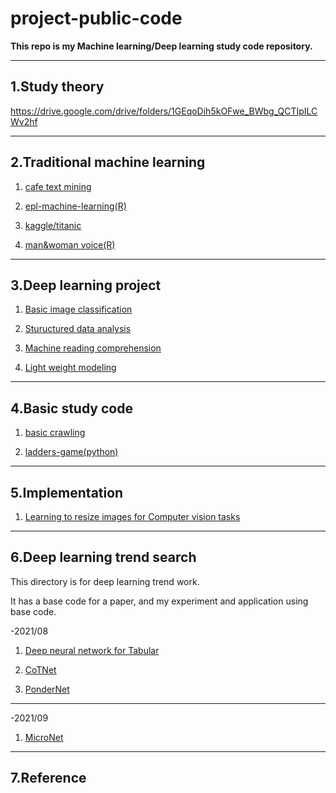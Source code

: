 project-public-code
=============

**This repo is my Machine learning/Deep learning study code repository.**
***

1.Study theory
------

https://drive.google.com/drive/folders/1GEqoDih5kOFwe_BWbg_QCTIpILCWv2hf
***

2.Traditional machine learning
------

1) [cafe text mining](https://github.com/yundaehyuck/project-public-code/tree/master/cafe%20text%20mining "cafe text mining")

2) [epl-machine-learning(R)](https://github.com/yundaehyuck/project-public-code/tree/master/epl-machine-learning(R) "epl-machine-learning(R)")

3) [kaggle/titanic](https://github.com/yundaehyuck/project-public-code/tree/master/kaggle/Titanic "kaggle/titanic")

4) [man&woman voice(R)](https://github.com/yundaehyuck/project-public-code/tree/master/man%26woman%20voice(R) "man&woman voice(R)")

***

3.Deep learning project
------

1) [Basic image classification](https://github.com/yundaehyuck/project-public-code/tree/master/Basic%20Image%20Classification "Basic image classification")

2) [Stuructured data analysis](https://github.com/yundaehyuck/project-public-code/tree/master/Structured%20Data%20Analysis "Stuructured data analysis")

3) [Machine reading comprehension](https://github.com/yundaehyuck/project-public-code/tree/master/Machine%20Reading%20Comprehension "Machine reading comprehension")

4) [Light weight modeling](https://github.com/yundaehyuck/project-public-code/tree/master/Light%20Weight%20Modeling "Light weight modeling")

***

4.Basic study code
------

1) [basic crawling](https://github.com/yundaehyuck/project-public-code/tree/master/basic%20crawling "basic crawling")

2) [ladders-game(python)](https://github.com/yundaehyuck/project-public-code/tree/master/ladders-game(python) "ladders-game(python)")
***

5.Implementation
------

1) [Learning to resize images for Computer vision tasks](https://github.com/yundaehyuck/project-public-code/tree/master/Learning%20to%20Resize%20Images%20for%20Computer%20Vision%20Tasks "Learning to resize images for Computer vision tasks")
***

6.Deep learning trend search
------

This directory is for deep learning trend work.

It has a base code for a paper, and my experiment and application using base code.

-2021/08

1) [Deep neural network for Tabular](https://github.com/yundaehyuck/project-public-code/tree/master/Deep%20learning%20trend%20search/2021_08/Deep%20neural%20network%20for%20Tabular "Deep neural network for Tabular")

2) [CoTNet](https://github.com/yundaehyuck/project-public-code/tree/master/Deep%20learning%20trend%20search/2021_08/CoTNet "CoTNet")

3) [PonderNet](https://github.com/yundaehyuck/project-public-code/tree/master/Deep%20learning%20trend%20search/2021_08/PonderNet "PonderNet")
***

-2021/09

1) [MicroNet](https://github.com/yundaehyuck/project-public-code/tree/master/Deep%20learning%20trend%20search/2021_09/MicroNet "MicroNet")
***
7.Reference
------
